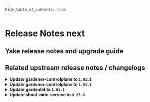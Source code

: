 ```yaml
---
hide_table_of_contents: true
---
```


# Release Notes next

## Yake release notes and upgrade guide

## Related upstream release notes / changelogs


<details>
<summary><b>Update gardener-controlplane to <code>1.91.1</code></b></summary>

# [gardener/dependency-watchdog]

## 🏃 Others

- `[OPERATOR]` `dependency-watchdog-prober` now skips `Lease`s in the `kube-node-lease` namespace in case the corresponding `Node` does not exist (anymore). by @rfranzke [gardener/dependency-watchdog#108]

## Docker Images
- admission-controller: `europe-docker.pkg.dev/gardener-project/releases/gardener/admission-controller:v1.91.1`
- apiserver: `europe-docker.pkg.dev/gardener-project/releases/gardener/apiserver:v1.91.1`
- controller-manager: `europe-docker.pkg.dev/gardener-project/releases/gardener/controller-manager:v1.91.1`
- gardenlet: `europe-docker.pkg.dev/gardener-project/releases/gardener/gardenlet:v1.91.1`
- node-agent: `europe-docker.pkg.dev/gardener-project/releases/gardener/node-agent:v1.91.1`
- operator: `europe-docker.pkg.dev/gardener-project/releases/gardener/operator:v1.91.1`
- resource-manager: `europe-docker.pkg.dev/gardener-project/releases/gardener/resource-manager:v1.91.1`
- scheduler: `europe-docker.pkg.dev/gardener-project/releases/gardener/scheduler:v1.91.1`


</details>

<details>
<summary><b>Update gardener-controlplane to <code>1.91.1</code></b></summary>

# [gardener/dependency-watchdog]

## 🏃 Others

- `[OPERATOR]` `dependency-watchdog-prober` now skips `Lease`s in the `kube-node-lease` namespace in case the corresponding `Node` does not exist (anymore). by @rfranzke [gardener/dependency-watchdog#108]

## Docker Images
- admission-controller: `europe-docker.pkg.dev/gardener-project/releases/gardener/admission-controller:v1.91.1`
- apiserver: `europe-docker.pkg.dev/gardener-project/releases/gardener/apiserver:v1.91.1`
- controller-manager: `europe-docker.pkg.dev/gardener-project/releases/gardener/controller-manager:v1.91.1`
- gardenlet: `europe-docker.pkg.dev/gardener-project/releases/gardener/gardenlet:v1.91.1`
- node-agent: `europe-docker.pkg.dev/gardener-project/releases/gardener/node-agent:v1.91.1`
- operator: `europe-docker.pkg.dev/gardener-project/releases/gardener/operator:v1.91.1`
- resource-manager: `europe-docker.pkg.dev/gardener-project/releases/gardener/resource-manager:v1.91.1`
- scheduler: `europe-docker.pkg.dev/gardener-project/releases/gardener/scheduler:v1.91.1`


</details>

<details>
<summary><b>Update gardenlet to <code>1.91.1</code></b></summary>

# [gardener/dependency-watchdog]

## 🏃 Others

- `[OPERATOR]` `dependency-watchdog-prober` now skips `Lease`s in the `kube-node-lease` namespace in case the corresponding `Node` does not exist (anymore). by @rfranzke [gardener/dependency-watchdog#108]

## Docker Images
- admission-controller: `europe-docker.pkg.dev/gardener-project/releases/gardener/admission-controller:v1.91.1`
- apiserver: `europe-docker.pkg.dev/gardener-project/releases/gardener/apiserver:v1.91.1`
- controller-manager: `europe-docker.pkg.dev/gardener-project/releases/gardener/controller-manager:v1.91.1`
- gardenlet: `europe-docker.pkg.dev/gardener-project/releases/gardener/gardenlet:v1.91.1`
- node-agent: `europe-docker.pkg.dev/gardener-project/releases/gardener/node-agent:v1.91.1`
- operator: `europe-docker.pkg.dev/gardener-project/releases/gardener/operator:v1.91.1`
- resource-manager: `europe-docker.pkg.dev/gardener-project/releases/gardener/resource-manager:v1.91.1`
- scheduler: `europe-docker.pkg.dev/gardener-project/releases/gardener/scheduler:v1.91.1`


</details>

<details>
<summary><b>Update shoot-oidc-service to <code>0.25.0</code></b></summary>

# [gardener/gardener-extension-shoot-oidc-service]

## ⚠️ Breaking Changes

- `[OPERATOR]` `extension-shoot-oidc-service` no longer supports Shoots with Кubernetes version == 1.24. by @shafeeqes [#142]
# [gardener/oidc-webhook-authenticator]

## ⚠️ Breaking Changes

- `[OPERATOR]` :warning: OWA no longer delegates authentication and authorization to a `kube-apiserver`. It now only supports optional client certificate authentication which can be configured via the "--client-ca-file" flag. Paths that do require authentication can be skipped by setting the flag "--authentication-always-allow-paths". The same flags can be configured with the helm chart via `.Values.runtime.auth.clientCABundle` and `.Values.runtime.auth.authenticationAlwaysAllowPaths`. Operators should remove residuals of roles and rolebindings that were used to authorize OWA callers. by @dimityrmirchev [gardener/oidc-webhook-authenticator#148]
- `[OPERATOR]` Flags related to `kube-apiserver` authn/z delegation and `kube-apiserver` serving were removed.  by @dimityrmirchev [gardener/oidc-webhook-authenticator#148]
## 🏃 Others

- `[DEPENDENCY]` OWA is now built using go version 1.22.1. by @dimityrmirchev [gardener/oidc-webhook-authenticator#151]

## Docker Images
- gardener-extension-shoot-oidc-service: `europe-docker.pkg.dev/gardener-project/releases/gardener/extensions/shoot-oidc-service:v0.25.0`


</details>
